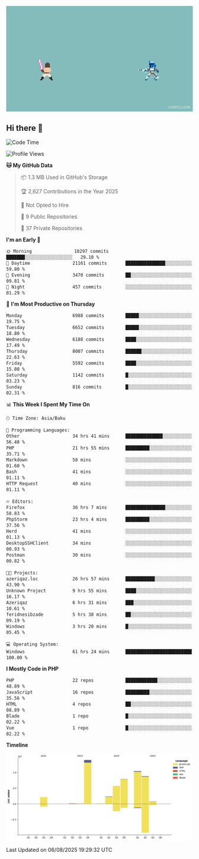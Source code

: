 <!--WALLPAPER-->
<p align='center'>
  <img src='assets/wallpapers/14.gif' alt='Banner'>
</p>
<!--/WALLPAPER-->

## Hi there 👋

<!--START_SECTION:waka-->
![Code Time](http://img.shields.io/badge/Code%20Time-69%20hrs%2037%20mins-blue)

![Profile Views](http://img.shields.io/badge/Profile%20Views-0-blue)

**🐱 My GitHub Data** 

> 📦 1.3 MB Used in GitHub's Storage 
 > 
> 🏆 2,627 Contributions in the Year 2025
 > 
> 🚫 Not Opted to Hire
 > 
> 📜 9 Public Repositories 
 > 
> 🔑 37 Private Repositories 
 > 
**I'm an Early 🐤** 

```text
🌞 Morning                10297 commits       ███████░░░░░░░░░░░░░░░░░░   29.10 % 
🌆 Daytime                21161 commits       ███████████████░░░░░░░░░░   59.80 % 
🌃 Evening                3470 commits        ██░░░░░░░░░░░░░░░░░░░░░░░   09.81 % 
🌙 Night                  457 commits         ░░░░░░░░░░░░░░░░░░░░░░░░░   01.29 % 
```
📅 **I'm Most Productive on Thursday** 

```text
Monday                   6988 commits        █████░░░░░░░░░░░░░░░░░░░░   19.75 % 
Tuesday                  6652 commits        █████░░░░░░░░░░░░░░░░░░░░   18.80 % 
Wednesday                6188 commits        ████░░░░░░░░░░░░░░░░░░░░░   17.49 % 
Thursday                 8007 commits        ██████░░░░░░░░░░░░░░░░░░░   22.63 % 
Friday                   5592 commits        ████░░░░░░░░░░░░░░░░░░░░░   15.80 % 
Saturday                 1142 commits        █░░░░░░░░░░░░░░░░░░░░░░░░   03.23 % 
Sunday                   816 commits         █░░░░░░░░░░░░░░░░░░░░░░░░   02.31 % 
```


📊 **This Week I Spent My Time On** 

```text
🕑︎ Time Zone: Asia/Baku

💬 Programming Languages: 
Other                    34 hrs 41 mins      ██████████████░░░░░░░░░░░   56.48 % 
PHP                      21 hrs 55 mins      █████████░░░░░░░░░░░░░░░░   35.71 % 
Markdown                 58 mins             ░░░░░░░░░░░░░░░░░░░░░░░░░   01.60 % 
Bash                     41 mins             ░░░░░░░░░░░░░░░░░░░░░░░░░   01.11 % 
HTTP Request             40 mins             ░░░░░░░░░░░░░░░░░░░░░░░░░   01.11 % 

🔥 Editors: 
Firefox                  36 hrs 7 mins       ███████████████░░░░░░░░░░   58.83 % 
PhpStorm                 23 hrs 4 mins       █████████░░░░░░░░░░░░░░░░   37.56 % 
Herd                     41 mins             ░░░░░░░░░░░░░░░░░░░░░░░░░   01.13 % 
DesktopSSHClient         34 mins             ░░░░░░░░░░░░░░░░░░░░░░░░░   00.93 % 
Postman                  30 mins             ░░░░░░░░░░░░░░░░░░░░░░░░░   00.82 % 

🐱‍💻 Projects: 
azeriqaz.loc             26 hrs 57 mins      ███████████░░░░░░░░░░░░░░   43.90 % 
Unknown Project          9 hrs 55 mins       ████░░░░░░░░░░░░░░░░░░░░░   16.17 % 
Azeriqaz                 6 hrs 31 mins       ███░░░░░░░░░░░░░░░░░░░░░░   10.61 % 
feridnesibzade           5 hrs 38 mins       ██░░░░░░░░░░░░░░░░░░░░░░░   09.19 % 
Windows                  3 hrs 20 mins       █░░░░░░░░░░░░░░░░░░░░░░░░   05.45 % 

💻 Operating System: 
Windows                  61 hrs 24 mins      █████████████████████████   100.00 % 
```

**I Mostly Code in PHP** 

```text
PHP                      22 repos            ████████████░░░░░░░░░░░░░   48.89 % 
JavaScript               16 repos            █████████░░░░░░░░░░░░░░░░   35.56 % 
HTML                     4 repos             ██░░░░░░░░░░░░░░░░░░░░░░░   08.89 % 
Blade                    1 repo              █░░░░░░░░░░░░░░░░░░░░░░░░   02.22 % 
Vue                      1 repo              █░░░░░░░░░░░░░░░░░░░░░░░░   02.22 % 
```



**Timeline**

![Lines of Code chart](https://raw.githubusercontent.com/feridnesibzade/feridnesibzade/main/assets/bar_graph.png)


 Last Updated on 06/08/2025 19:29:32 UTC
<!--END_SECTION:waka-->
